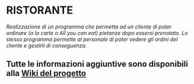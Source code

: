 # RISTORANTE
_Realizzazione di un programma che permetta ad un cliente di poter ordinare (a la carte o All you can eat) pietanze dopo essersi prenotato.
Lo stesso programma permette al personale di poter vedere gli ordini del cliente e gestirli di conseguenza._
## Tutte le informazioni aggiuntive sono disponibili alla [Wiki del progetto](https://github.com/IngSW-unipv/Progetto-H23/wiki)
